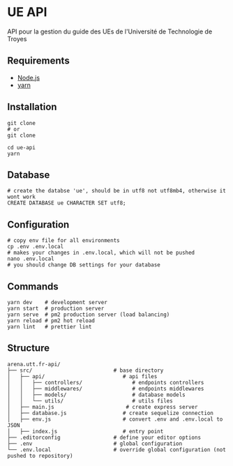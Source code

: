 # UE API

API pour la gestion du guide des UEs de l'Université de Technologie de Troyes

## Requirements

* [Node.js](https://nodejs.org/)
* [yarn](https://yarnpkg.com/)

## Installation

```
git clone 
# or
git clone 

cd ue-api
yarn
```

## Database

```
# create the databse 'ue', should be in utf8 not utf8mb4, otherwise it wont work
CREATE DATABASE ue CHARACTER SET utf8;
```

## Configuration

```
# copy env file for all environments
cp .env .env.local
# makes your changes in .env.local, which will not be pushed
nano .env.local
# you should change DB settings for your database
```


## Commands

```
yarn dev    # development server
yarn start  # production server
yarn serve  # pm2 production server (load balancing)
yarn reload # pm2 hot reload
yarn lint   # prettier lint
```

## Structure

```
arena.utt.fr-api/
├── src/                          # base directory
│   ├── api/                         # api files
│   │   ├── controllers/                # endpoints controllers
│   │   ├── middlewares/                # endpoints middlewares
│   │   ├── models/                     # database models
│   │   └── utils/                      # utils files
│   ├── main.js                       # create express server
│   ├── database.js                  # create sequelize connection
│   ├── env.js                       # convert .env and .env.local to JSON
│   ├── index.js                     # entry point
├── .editorconfig                 # define your editor options
├── .env                          # global configuration
└── .env.local                    # override global configuration (not pushed to repository)
```
